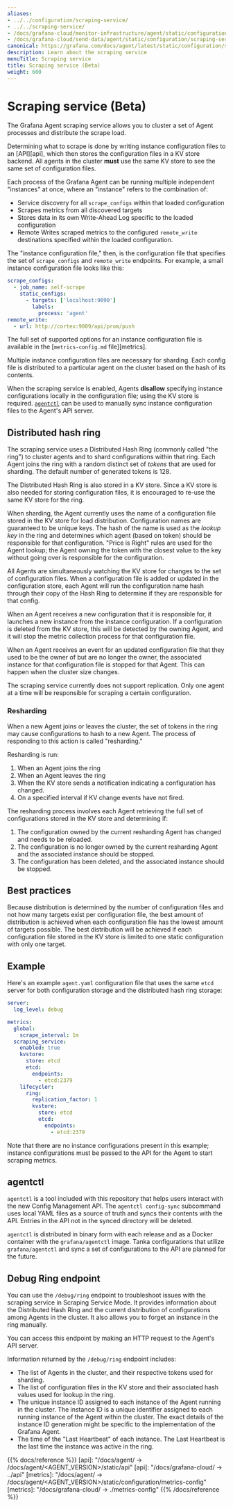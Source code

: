 ```yaml
---
aliases:
- ../../configuration/scraping-service/
- ../../scraping-service/
- /docs/grafana-cloud/monitor-infrastructure/agent/static/configuration/scraping-service/
- /docs/grafana-cloud/send-data/agent/static/configuration/scraping-service/
canonical: https://grafana.com/docs/agent/latest/static/configuration/scraping-service/
description: Learn about the scraping service
menuTitle: Scraping service
title: Scraping service (Beta)
weight: 600
---
```


# Scraping service (Beta)

The Grafana Agent scraping service allows you to cluster a set of Agent processes and distribute the scrape load.

Determining what to scrape is done by writing instance configuration files to an
[API][api], which then stores the configuration files in a KV store backend.
All agents in the cluster **must** use the same KV store to see the same set
of configuration files.

Each process of the Grafana Agent can be running multiple independent
"instances" at once, where an "instance" refers to the combination of:

- Service discovery for all `scrape_configs` within that loaded configuration
- Scrapes metrics from all discovered targets
- Stores data in its own Write-Ahead Log specific to the loaded configuration
- Remote Writes scraped metrics to the configured `remote_write` destinations
  specified within the loaded configuration.

The "instance configuration file," then, is the configuration file that
specifies the set of `scrape_configs` and `remote_write` endpoints. For example,
a small instance configuration file looks like this:

```yaml
scrape_configs:
  - job_name: self-scrape
    static_configs:
      - targets: ['localhost:9090']
        labels:
          process: 'agent'
remote_write:
  - url: http://cortex:9009/api/prom/push
```

The full set of supported options for an instance configuration file is
available in the
[`metrics-config.md` file][metrics].

Multiple instance configuration files are necessary for sharding. Each
config file is distributed to a particular agent on the cluster based on the
hash of its contents.

When the scraping service is enabled, Agents **disallow** specifying
instance configurations locally in the configuration file; using the KV store
is required. [`agentctl`](#agentctl) can be used to manually sync
instance configuration files to the Agent's API server.

## Distributed hash ring

The scraping service uses a Distributed Hash Ring (commonly called "the
ring") to cluster agents and to shard configurations within that ring. Each
Agent joins the ring with a random distinct set of _tokens_ that are used for
sharding. The default number of generated tokens is 128.

The Distributed Hash Ring is also stored in a KV store. Since a KV store is
also needed for storing configuration files, it is encouraged to re-use
the same KV store for the ring.

When sharding, the Agent currently uses the name of a configuration file
stored in the KV store for load distribution. Configuration names are guaranteed to be
unique keys. The hash of the name is used as the _lookup key_ in the ring and
determines which agent (based on token) should be responsible for that configuration.
"Price is Right" rules are used for the Agent lookup; the Agent owning the token
with the closest value to the key without going over is responsible for the
configuration.

All Agents are simultaneously watching the KV store for changes to the set of
configuration files. When a configuration file is added or updated in the configuration
store, each Agent will run the configuration name hash through their copy of the Hash
Ring to determine if they are responsible for that config.

When an Agent receives a new configuration that it is responsible for, it launches a
new instance from the instance configuration. If a configuration is deleted from the KV store,
this will be detected by the owning Agent, and it will stop the metric collection
process for that configuration file.

When an Agent receives an event for an updated configuration file that they used to
be the owner of but are no longer the owner, the associated instance for that
configuration file is stopped for that Agent. This can happen when the cluster
size changes.

The scraping service currently does not support replication. Only one agent
at a time will be responsible for scraping a certain configuration.

### Resharding

When a new Agent joins or leaves the cluster, the set of tokens in the ring may
cause configurations to hash to a new Agent. The process of responding to this
action is called "resharding."

Resharding is run:

1. When an Agent joins the ring
2. When an Agent leaves the ring
3. When the KV store sends a notification indicating a configuration has changed.
4. On a specified interval if KV change events have not fired.

The resharding process involves each Agent retrieving the full set of
configurations stored in the KV store and determining if:

1. The configuration owned by the current resharding Agent has changed and needs to
   be reloaded.
2. The configuration is no longer owned by the current resharding Agent and the
   associated instance should be stopped.
3. The configuration has been deleted, and the associated instance should be stopped.

## Best practices

Because distribution is determined by the number of configuration files and not how
many targets exist per configuration file, the best amount of distribution is achieved
when each configuration file has the lowest amount of targets possible. The best
distribution will be achieved if each configuration file stored in the KV store is
limited to one static configuration with only one target.

## Example

Here's an example `agent.yaml` configuration file that uses the same `etcd` server for
both configuration storage and the distributed hash ring storage:

```yaml
server:
  log_level: debug

metrics:
  global:
    scrape_interval: 1m
  scraping_service:
    enabled: true
    kvstore:
      store: etcd
      etcd:
        endpoints:
          - etcd:2379
    lifecycler:
      ring:
        replication_factor: 1
        kvstore:
          store: etcd
          etcd:
            endpoints:
              - etcd:2379
```

Note that there are no instance configurations present in this example; instance
configurations must be passed to the API for the Agent to start scraping metrics.

## agentctl

`agentctl` is a tool included with this repository that helps users interact
with the new Config Management API. The `agentctl config-sync` subcommand uses
local YAML files as a source of truth and syncs their contents with the API.
Entries in the API not in the synced directory will be deleted.

`agentctl` is distributed in binary form with each release and as a Docker
container with the `grafana/agentctl` image. Tanka configurations that
utilize `grafana/agentctl` and sync a set of configurations to the API
are planned for the future.

## Debug Ring endpoint

You can use the `/debug/ring` endpoint to troubleshoot issues with the scraping service in Scraping Service Mode. 
It provides information about the Distributed Hash Ring and the current distribution of configurations among Agents in the cluster.
It also allows you to forget an instance in the ring manually.

You can access this endpoint by making an HTTP request to the Agent's API server.

Information returned by the `/debug/ring` endpoint includes:

- The list of Agents in the cluster, and their respective tokens used for sharding.
- The list of configuration files in the KV store and their associated hash values used for lookup in the ring.
- The unique instance ID assigned to each instance of the Agent running in the cluster.
   The instance ID is a unique identifier assigned to each running instance of the Agent within the cluster.
   The exact details of the instance ID generation might be specific to the implementation of the Grafana Agent.
- The time of the "Last Heartbeat" of each instance. The Last Heartbeat is the last time the instance was active in the ring.

{{% docs/reference %}}
[api]: "/docs/agent/ -> /docs/agent/<AGENT_VERSION>/static/api"
[api]: "/docs/grafana-cloud/ -> ../api"
[metrics]: "/docs/agent/ -> /docs/agent/<AGENT_VERSION>/static/configuration/metrics-config"
[metrics]: "/docs/grafana-cloud/ -> ./metrics-config"
{{% /docs/reference %}}
